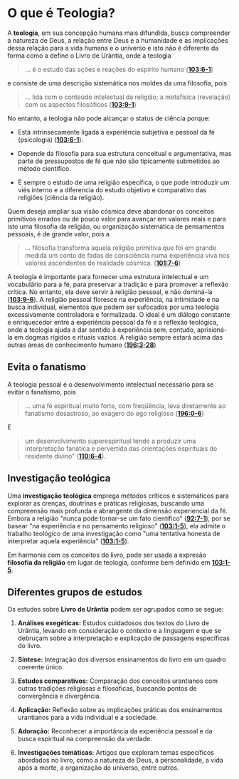 # O que é Teologia?

A **teologia**, em sua concepção humana mais difundida, busca compreender a natureza de Deus, a relação entre Deus e a humanidade e as implicações dessa relação para a vida humana e o universo e isto não é diferente da forma como a define o Livro de Urântia, onde a teologia

> ... é o estudo das ações e reações do espírito humano (**<a href="javascript:showParagraph(103,6,1)" title="Abrir o parágrafo 103:6-1">103:6-1</a>**)

e consiste de uma descrição sistemática nos moldes da uma filosofia, pois

> ... lida com o conteúdo intelectual da religião; a metafísica (revelação) com os aspectos filosóficos (**<a href="javascript:showParagraph(103,9,1)" title="Abrir o parágrafo 103:9-1">103:9-1</a>**)

No entanto, a teologia não pode alcançar o status de ciência porque:

* Está intrinsecamente ligada à experiência subjetiva e pessoal da fé (psicologia) (**<a href="javascript:showParagraph(103,6,1)" title="Abrir o parágrafo 103:6-1">103:6-1</a>**).

* Depende da filosofia para sua estrutura conceitual e argumentativa, mas parte de pressupostos de fé que não são tipicamente submetidos ao método científico.

* É sempre o estudo de uma religião específica, o que pode introduzir um viés interno e a diferencia do estudo objetivo e comparativo das religiões (ciência da religião).

Quem deseja ampliar sua visão cósmica deve abandonar os conceitos primitivos errados ou de pouco valor para avançar em valores reais e para isto uma filosofia da religião, ou organização sistemática de pensamentos pessoais, é de grande valor, pois a

> ... filosofia transforma aquela religião primitiva que foi em grande medida um conto de fadas de consciência numa experiência viva nos valores ascendentes de realidade cósmica. (**<a href="javascript:showParagraph(101,7,6)" title="Abrir o parágrafo 101:7-6">101:7-6</a>**)

A teologia é importante para fornecer uma estrutura intelectual e um vocabulário para a fé, para preservar a tradição e para promover a reflexão crítica. No entanto, ela deve servir à religião pessoal, e não dominá-la (**<a href="javascript:showParagraph(103,9,6)" title="Abrir o parágrafo 103:9-6">103:9-6</a>**). A religião pessoal floresce na experiência, na intimidade e na busca individual, elementos que podem ser sufocados por uma teologia excessivamente controladora e formalizada. O ideal é um diálogo constante e enriquecedor entre a experiência pessoal da fé e a reflexão teológica, onde a teologia ajuda a dar sentido à experiência sem, contudo, aprisioná-la em dogmas rígidos e rituais vazios. A religião sempre estará acima das outras áreas de conhecimento humano (**<a href="javascript:showParagraph(196,3,28)" title="Abrir o parágrafo 196:3-28">196:3-28</a>**)

## Evita o fanatismo

A teologia pessoal é o desenvolvimento intelectual necessário para se evitar o fanatismo, pois

> ... uma fé espiritual muito forte, com freqüência, leva diretamente ao fanatismo desastroso, ao exagero do ego religioso (**<a href="javascript:showParagraph(196,0,6)" title="Abrir o parágrafo 196:0-6">196:0-6</a>**)

E

> um desenvolvimento superespiritual tende a produzir uma interpretação fanática e pervertida das orientações espirituais do residente divino" (**<a href="javascript:showParagraph(110,6,4)" title="Abrir o parágrafo 110:6-4">110:6-4</a>**).

## Investigação teológica

Uma **investigação teológica** emprega métodos críticos e sistemáticos para explorar as crenças, doutrinas e práticas religiosas, buscando uma compreensão mais profunda e abrangente da dimensão experiencial da fé. Embora a religião "nunca pode tornar-se um fato científico" (**<a href="javascript:showParagraph(92,7,1)" title="Abrir o parágrafo 92:7-1">92:7-1</a>**), por se basear "na experiência e no pensamento religioso" (**<a href="javascript:showParagraph(103,1,5)" title="Abrir o parágrafo 103:1-5">103:1-5</a>**), ela admite o trabalho teológico de uma investigação como "uma tentativa honesta de interpretar aquela experiência" (**<a href="javascript:showParagraph(103,1,5)" title="Abrir o parágrafo 103:1-5">103:1-5</a>**).

Em harmonia com os conceitos do livro, pode ser usada a expresão **filosofia da religião** em lugar de teologia, conforme bem definido em **<a href="javascript:showParagraph(103,1,5)" title="Abrir o parágrafo 103:1-5">103:1-5</a>**.

## Diferentes grupos de estudos

Os estudos sobre **Livro de Urântia** podem ser agrupados como se segue:

1. **Análises exegéticas:** Estudos cuidadosos dos textos do Livro de Urântia, levando em consideração o contexto e a linguagem e que se debruçam sobre a interpretação e explicação de passagens específicas do livro.

2. **Síntese:** Integração dos diversos ensinamentos do livro em um quadro coerente único.

3. **Estudos comparativos:** Comparação dos conceitos urantianos com outras tradições religiosas e filosóficas, buscando pontos de convergência e divergência.

4. **Aplicação:** Reflexão sobre as implicações práticas dos ensinamentos urantianos para a vida individual e a sociedade.

5. **Adoração:** Reconhecer a importância da experiência pessoal e da busca espiritual na compreensão da verdade.

6. **Investigações temáticas:** Artigos que exploram temas específicos abordados no livro, como a natureza de Deus, a personalidade, a vida após a morte, a organização do universo, entre outros.

